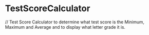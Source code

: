 # TestScoreCalculator

// Test Score Calculator to determine what test score is the Minimum, Maximum and Average and to display what letter grade it is.
